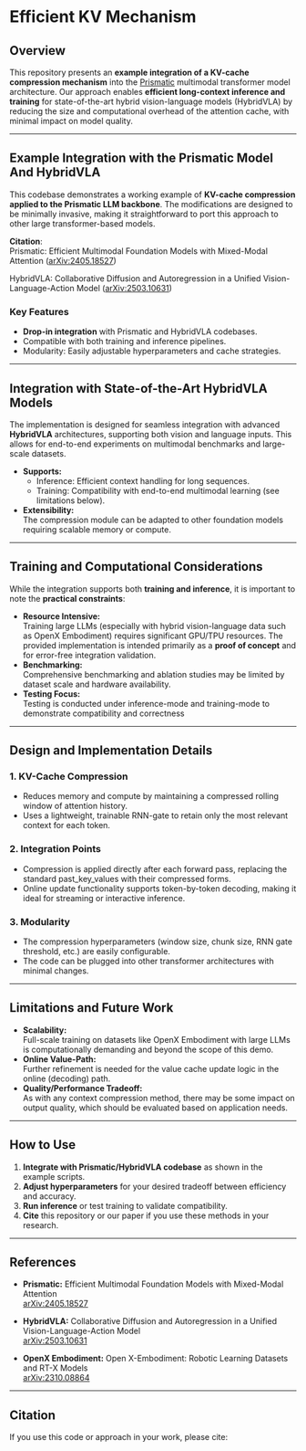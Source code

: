 # Efficient KV Mechanism

## Overview

This repository presents an **example integration of a KV-cache compression mechanism** into the [Prismatic](https://arxiv.org/abs/2405.18527) multimodal transformer model architecture. Our approach enables **efficient long-context inference and training** for state-of-the-art hybrid vision-language models (HybridVLA) by reducing the size and computational overhead of the attention cache, with minimal impact on model quality.

---

## Example Integration with the Prismatic Model And HybridVLA

This codebase demonstrates a working example of **KV-cache compression applied to the Prismatic LLM backbone**. The modifications are designed to be minimally invasive, making it straightforward to port this approach to other large transformer-based models.

**Citation**:  
Prismatic: Efficient Multimodal Foundation Models with Mixed-Modal Attention ([arXiv:2405.18527](https://arxiv.org/abs/2405.18527))

HybridVLA: Collaborative Diffusion and Autoregression in a Unified Vision-Language-Action Model ([arXiv:2503.10631](https://arxiv.org/abs/2503.10631))


### Key Features
- **Drop-in integration** with Prismatic and HybridVLA codebases.
- Compatible with both training and inference pipelines.
- Modularity: Easily adjustable hyperparameters and cache strategies.

---

## Integration with State-of-the-Art HybridVLA Models

The implementation is designed for seamless integration with advanced **HybridVLA** architectures, supporting both vision and language inputs. This allows for end-to-end experiments on multimodal benchmarks and large-scale datasets.

- **Supports:**
  - Inference: Efficient context handling for long sequences.
  - Training: Compatibility with end-to-end multimodal learning (see limitations below).
- **Extensibility:**  
  The compression module can be adapted to other foundation models requiring scalable memory or compute.

---

## Training and Computational Considerations

While the integration supports both **training and inference**, it is important to note the **practical constraints**:

- **Resource Intensive:**  
  Training large LLMs (especially with hybrid vision-language data such as OpenX Embodiment) requires significant GPU/TPU resources. The provided implementation is intended primarily as a **proof of concept** and for error-free integration validation.
- **Benchmarking:**  
  Comprehensive benchmarking and ablation studies may be limited by dataset scale and hardware availability.
- **Testing Focus:**  
  Testing is conducted under inference-mode and training-mode to demonstrate compatibility and correctness

---

## Design and Implementation Details

### 1. KV-Cache Compression
- Reduces memory and compute by maintaining a compressed rolling window of attention history.
- Uses a lightweight, trainable RNN-gate to retain only the most relevant context for each token.

### 2. Integration Points
- Compression is applied directly after each forward pass, replacing the standard past_key_values with their compressed forms.
- Online update functionality supports token-by-token decoding, making it ideal for streaming or interactive inference.

### 3. Modularity
- The compression hyperparameters (window size, chunk size, RNN gate threshold, etc.) are easily configurable.
- The code can be plugged into other transformer architectures with minimal changes.

---

## Limitations and Future Work

- **Scalability:**  
  Full-scale training on datasets like OpenX Embodiment with large LLMs is computationally demanding and beyond the scope of this demo.
- **Online Value-Path:**  
  Further refinement is needed for the value cache update logic in the online (decoding) path.
- **Quality/Performance Tradeoff:**  
  As with any context compression method, there may be some impact on output quality, which should be evaluated based on application needs.

---

## How to Use

1. **Integrate with Prismatic/HybridVLA codebase** as shown in the example scripts.
2. **Adjust hyperparameters** for your desired tradeoff between efficiency and accuracy.
3. **Run inference** or test training to validate compatibility.
4. **Cite** this repository or our paper if you use these methods in your research.

---

## References

- **Prismatic:** Efficient Multimodal Foundation Models with Mixed-Modal Attention  
  [arXiv:2405.18527](https://arxiv.org/abs/2405.18527)

- **HybridVLA:** Collaborative Diffusion and Autoregression in a Unified Vision-Language-Action Model   
  [arXiv:2503.10631](https://arxiv.org/abs/2503.10631)

- **OpenX Embodiment:** Open X-Embodiment: Robotic Learning Datasets and RT-X Models   
  [arXiv:2310.08864](https://arxiv.org/abs/2310.08864)

---

## Citation

If you use this code or approach in your work, please cite:

